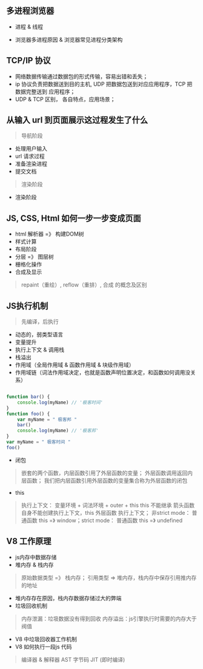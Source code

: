 ## 多进程浏览器

* 进程 & 线程

* 浏览器多进程原因 & 浏览器常见进程分类架构

## TCP/IP 协议

* 网络数据传输通过数据包的形式传输，容易出错和丢失；
* ip 协议负责把数据送到目的主机, UDP 把数据包送到对应应用程序，TCP 把数据完整送到 应用程序；
* UDP & TCP 区别， 各自特点，应用场景；

## 从输入 url 到页面展示这过程发生了什么

> 导航阶段

* 处理用户输入
* url 请求过程
* 准备渲染进程
* 提交文档

> 渲染阶段
* 渲染阶段

## JS, CSS, Html 如何一步一步变成页面

* html 解析器 =》 构建DOM树
* 样式计算
* 布局阶段
* 分层 =》 图层树
* 栅格化操作
* 合成及显示

> repaint（重绘）, reflow（重排）, 合成 的概念及区别

## JS执行机制

> 先编译，后执行

* 动态的，弱类型语言
* 变量提升
* 执行上下文 & 调用栈
* 栈溢出
* 作用域（全局作用域 & 函数作用域 & 块级作用域）
* 作用域链（词法作用域决定，也就是函数声明位置决定，和函数如何调用没关系）

```js

function bar() {
    console.log(myName) // '极客时间'
}
function foo() {
    var myName = " 极客邦 "
    bar()
    console.log(myName) // '极客邦'
}
var myName = " 极客时间 "
foo()
```
* 闭包
> 嵌套的两个函数，内层函数引用了外层函数的变量；
> 外层函数调用返回内层函数；
> 我们把内层函数引用外层函数的变量集合称为外层函数的闭包

* this
> 执行上下文： 变量环境 + 词法环境 + outer + this
> this 不能继承
> 箭头函数自身不能创建执行上下文，this 外层函数 执行上下文；
> 非strict mode： 普通函数 this =》 window；strict mode： 普通函数 this =》 undefined

## V8 工作原理
* js内存中数据存储
* 堆内存 & 栈内存

> 原始数据类型 =》 栈内存； 引用类型 => 堆内存，栈内存中保存引用推内存的地址
* 堆内存存在原因，栈内存数据存储过大的弊端
* 垃圾回收机制
> 内存泄漏：垃圾数据没有得到回收
> 内存溢出：js引擎执行时需要的内存大于阀值
* V8 中垃圾回收器工作机制
* V8 如何执行一段js 代码
> 编译器 & 解释器
> AST
> 字节码
> JIT (即时编译)
